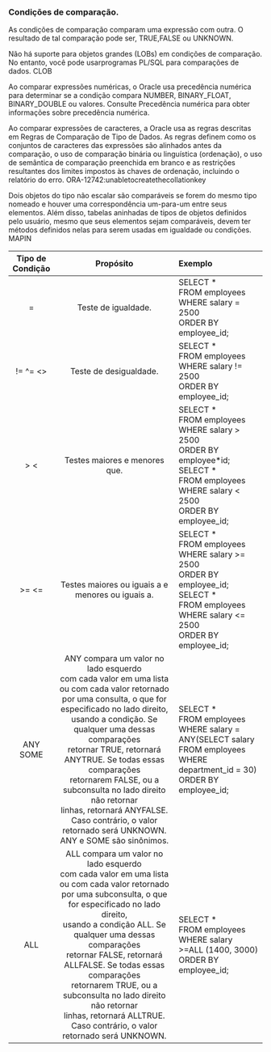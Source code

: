 ### Condições de comparação.

As condições de comparação comparam uma expressão com outra. O resultado de tal comparação pode ser, TRUE,FALSE ou UNKNOWN.

Não há suporte para objetos grandes (LOBs) em condições de comparação. No entanto, você pode usarprogramas PL/SQL para comparações de dados. CLOB

Ao comparar expressões numéricas, o Oracle usa precedência numérica para determinar se a condição compara NUMBER, BINARY_FLOAT, BINARY_DOUBLE ou valores. Consulte Precedência numérica para obter informações sobre precedência numérica.

Ao comparar expressões de caracteres, a Oracle usa as regras descritas em Regras de Comparação de Tipo de Dados. As regras definem como os conjuntos de caracteres das expressões são alinhados antes da comparação, o uso de comparação binária ou linguística (ordenação), o uso de semântica de comparação preenchida em branco e as restrições resultantes dos limites impostos às chaves de ordenação, incluindo o relatório do erro. ORA-12742:unabletocreatethecollationkey

Dois objetos do tipo não escalar são comparáveis se forem do mesmo tipo nomeado e houver uma correspondência um-para-um entre seus elementos. Além disso, tabelas aninhadas de tipos de objetos definidos pelo usuário, mesmo que seus elementos sejam comparáveis, devem ter métodos definidos nelas para serem usadas em igualdade ou condições. MAPIN

| **Tipo de<br> Condição** |                                                                                                                                                                                                                                  **Propósito**                                                                                                                                                                                                                                  | **Exemplo**                                                                                                                                                        |
| :----------------------: | :-----------------------------------------------------------------------------------------------------------------------------------------------------------------------------------------------------------------------------------------------------------------------------------------------------------------------------------------------------------------------------------------------------------------------------------------------------------------------------: | :----------------------------------------------------------------------------------------------------------------------------------------------------------------- |
|            =             |                                                                                                                                                                                                                               Teste de igualdade.                                                                                                                                                                                                                               | SELECT \* <br>FROM employees <br>WHERE salary = 2500 <br>ORDER BY employee_id;                                                                                     |
|         != ^= <>         |                                                                                                                                                                                                                             Teste de desigualdade.                                                                                                                                                                                                                              | SELECT \* <br>FROM employees <br>WHERE salary != 2500 <br>ORDER BY employee_id;                                                                                    |
|           > <            |                                                                                                                                                                                                                          Testes maiores e menores que.                                                                                                                                                                                                                          | SELECT \* <br>FROM employees <br>WHERE salary > 2500 <br>ORDER BY employee\*id;<br>SELECT \* <br>FROM employees <br>WHERE salary < 2500 <br>ORDER BY employee_id;  |
|          >= <=           |                                                                                                                                                                                                                Testes maiores ou iguais a e menores ou iguais a.                                                                                                                                                                                                                | SELECT \* <br>FROM employees <br>WHERE salary >= 2500 <br>ORDER BY employee_id;<br>SELECT \* <br>FROM employees <br>WHERE salary <= 2500 <br>ORDER BY employee_id; |
|       ANY <br>SOME       | ANY compara um valor no lado esquerdo<br> com cada valor em uma lista ou com cada valor retornado<br> por uma consulta, o que for especificado no lado direito,<br> usando a condição. Se qualquer uma dessas comparações<br> retornar TRUE, retornará ANYTRUE. Se todas essas comparações<br> retornarem FALSE, ou a subconsulta no lado direito não retornar<br> linhas, retornará ANYFALSE. Caso contrário, o valor<br> retornado será UNKNOWN.<br>ANY e SOME são sinônimos. | SELECT \* <br>FROM employees <br>WHERE salary = ANY(SELECT salary <br>FROM employees <br>WHERE department_id = 30) <br>ORDER BY employee_id;                       |
|           ALL            |            ALL compara um valor no lado esquerdo<br> com cada valor em uma lista ou com cada valor retornado<br> por uma subconsulta, o que for especificado no lado direito,<br> usando a condição ALL. Se qualquer uma dessas comparações<br> retornar FALSE, retornará ALLFALSE. Se todas essas comparações<br> retornarem TRUE, ou a subconsulta no lado direito não retornar<br> linhas, retornará ALLTRUE. Caso contrário, o valor<br> retornado será UNKNOWN.            | SELECT \* <br>FROM employees<br>WHERE salary >=ALL (1400, 3000)<br>ORDER BY employee_id;                                                                           |
